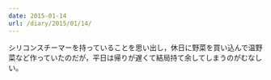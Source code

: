 ```yaml
---
date: 2015-01-14
url: /diary/2015/01/14/
---
```


シリコンスチーマーを持っていることを思い出し，休日に野菜を買い込んで温野菜など作っていたのだが，平日は帰りが遅くて結局持て余してしまうのがむなしい。